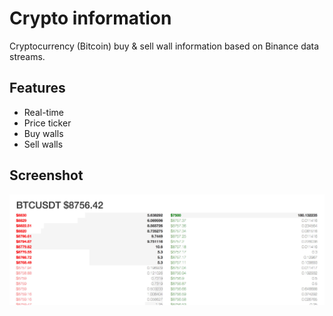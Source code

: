 # Crypto information

Cryptocurrency (Bitcoin) buy & sell wall information based on Binance data streams.

## Features

* Real-time
* Price ticker
* Buy walls
* Sell walls

## Screenshot

![Screenshot](screenshot.jpg)
